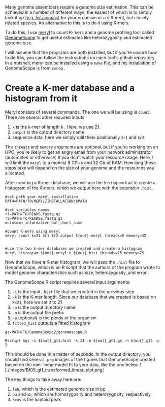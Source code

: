 Many genome assemblers require a genome size estimation. This can be achieved in a number of different ways, the easiest of which is to simply look it up [(e.g, for animals)](https://www.genomesize.com/) for your organism or a different, but closely related species. An alternative to this is to do it using K-mers.

To do this, I use [meryl](https://github.com/marbl/meryl) to count K-mers and a genome profiling tool called [GenomeScope](https://github.com/tbenavi1/genomescope2.0)  to get useful estimates like heterozygosity and estimated genome size. 

I will assume that the programs are both installed, but if you're unsure how to do this, you can follow the instructions on each tool's github repository. In a nutshell, meryl can be installed using a `make` file, and my installation of GenomeScope is from `conda` .

# Create a K-mer database and a histogram from it
Meryl consists of several commands. The one we will be using is `count`. There are several other required inputs:
1. `k` is the k-mer of length *k* . Here, we use 21.
2. `output` is the output directory name
3. sequence data, here we simply call them positionally `$r1` and `$r2`

The `threads` and `memory` arguments are optional, but if you're working on an HPC, you're likely to get an angry email from your network administrator (automated or otherwise) if you don't watch your resource usage. Here, I will limit the `meryl` to a modest 8 CPUs and 32 Gb of RAM. How long these steps take will depend on the size of your genome and the resources you allocated.

After creating a K-mer database, we will use the `histogram` tool to create a histogram of the K-mers, which we output here with the extension `.hist`. 

```
#set path your meryl installation
PATH=PATH/TO/MERYL/INSTALLATION:$PATH

#set variables names
r1=PATH/TO/READS.fastq.gz
r2=PATH/TO/READS2.fastq.gz
out=some_informative_but_short_name

#count K-mers using meryl
meryl count k=21 $r1 $r2 output ${out}.meryl threads=8 memory=32


#use the two k-mer databases we created and create a histogram
meryl histogram ${out}.meryl > ${out}.hist threads=25 memory=75
```

Now that we have a K-mer histogram, we will pass the `.hist` file to GenomeScope, which is an R script that the authors of the program wrote to model genome characteristics such as size, heterozygosity, and error.

The GenomeScope R script requires several input arguments:
1. `-i` is the input `.hist` file that we created in the previous step
2. `-k` is the K-mer length. Since our database that we created is based on `K=21`, here we set it to 21
3. `-o` is the output directory name
4. `-n` is the output file prefix
5. `-p`  (optional)  is the ploidy of the organism
6. `fitted_hist` outputs a fitted histogram

```
gs=PATH/TO/GenomeScope2/genomescope.R

Rscript $gs -i ${out}_gt1.hist -k 21 -o ${out}_gt1_gs -n ${out}_gt1 -p 2
```

This should be done in a matter of seconds. In the output directory, you should find several `.png` images of the figures that GenomeScope created based on the non-linear model fit to your data, like the one below.
![./images/Bf05_gt1_transformed_linear_plot.png]

The key things to take away here are:
1. `len`, which is the estimated genome size in bp
2. `aa` and `ab`, which are homozygosity and heterozygosity, respectively
3. `kcov` is the haploid peak
